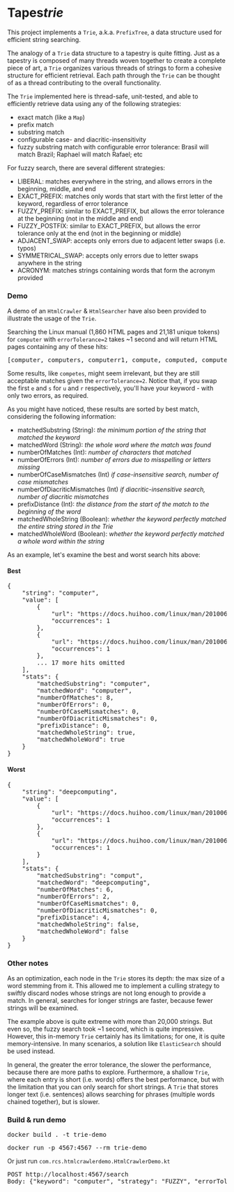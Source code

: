 # Tapes*trie*

This project implements a `Trie`, a.k.a. `PrefixTree`, a data structure used for efficient string searching.

The analogy of a `Trie` data structure to a tapestry is quite fitting. Just as a tapestry is composed of many threads woven together to create a complete piece of art, a `Trie` organizes various threads of strings to form a cohesive structure for efficient retrieval. Each path through the `Trie` can be thought of as a thread contributing to the overall functionality.

The `Trie` implemented here is thread-safe, unit-tested, and able to efficiently retrieve data using any of the following strategies:
  - exact match (like a `Map`)
  - prefix match
  - substring match
  - configurable case- and diacritic-insensitivity
  - fuzzy substring match with configurable error tolerance: Brasil will match Brazil; Raphael will match Rafael; etc

For fuzzy search, there are several different strategies:

- LIBERAL: matches everywhere in the string, and allows errors in the beginning, middle, and end
- EXACT_PREFIX: matches only words that start with the first letter of the keyword, regardless of error tolerance
- FUZZY_PREFIX: similar to EXACT_PREFIX, but allows the error tolerance at the beginning (not in the middle and end)
- FUZZY_POSTFIX: similar to EXACT_PREFIX, but allows the error tolerance only at the end (not in the beginning or middle)
- ADJACENT_SWAP: accepts only errors due to adjacent letter swaps (i.e. typos)
- SYMMETRICAL_SWAP: accepts only errors due to letter swaps anywhere in the string
- ACRONYM: matches strings containing words that form the acronym provided

### Demo

A demo of an `HtmlCrawler` & `HtmlSearcher` have also been provided to illustrate the usage of the `Trie`.

Searching the Linux manual (1,860 HTML pages and 21,181 unique tokens) for `computer` with `errorTolerance=2` takes ~1 second and will return HTML pages containing any of these hits:

<pre>
[computer, computers, computerr1, compute, computed, computes, compuserve, comput, compiler, compugen, competes, compilers, computing, computation, compatgroup, computations, recomputes, minicomputer, deepcomputing]
</pre>

Some results, like `competes`, might seem irrelevant, but they are still acceptable matches given the `errorTolerance=2`. Notice that, if you swap the first `e` and `s` for `u` and `r` respectively, you'll have your keyword - with only two errors, as required.

As you might have noticed, these results are sorted by best match, considering the following information:
    
- matchedSubstring (String): *the minimum portion of the string that matched the keyword*
- matchedWord (String): *the whole word where the match was found*
- numberOfMatches (Int): *number of characters that matched*
- numberOfErrors (Int): *number of errors due to misspelling or letters missing*
- numberOfCaseMismatches (Int) *if case-insensitive search, number of case mismatches*
- numberOfDiacriticMismatches (Int) *if diacritic-insensitive search, number of diacritic mismatches*
- prefixDistance (Int): *the distance from the start of the match to the beginning of the word*
- matchedWholeString (Boolean): *whether the keyword perfectly matched the entire string stored in the Trie*
- matchedWholeWord (Boolean): *whether the keyword perfectly matched a whole word within the string*

As an example, let's examine the best and worst search hits above:

#### Best
<pre>
{
    "string": "computer",
    "value": [
        {
            "url": "https://docs.huihoo.com/linux/man/20100621/htmlman8/agetty.8.html",
            "occurrences": 1
        },
        {
            "url": "https://docs.huihoo.com/linux/man/20100621/htmlman7/uri.7.html",
            "occurrences": 1
        },
        ... 17 more hits omitted
    ],
    "stats": {
        "matchedSubstring": "computer",
        "matchedWord": "computer",
        "numberOfMatches": 8,
        "numberOfErrors": 0,
        "numberOfCaseMismatches": 0,
        "numberOfDiacriticMismatches": 0,
        "prefixDistance": 0,
        "matchedWholeString": true,
        "matchedWholeWord": true
    }
}
</pre>

#### Worst
<pre>
{
    "string": "deepcomputing",
    "value": [
        {
            "url": "https://docs.huihoo.com/linux/man/20100621/htmlman2/spu_run.2.html",
            "occurrences": 1
        },
        {
            "url": "https://docs.huihoo.com/linux/man/20100621/htmlman2/spu_create.2.html",
            "occurrences": 1
        }
    ],
    "stats": {
        "matchedSubstring": "comput",
        "matchedWord": "deepcomputing",
        "numberOfMatches": 6,
        "numberOfErrors": 2,
        "numberOfCaseMismatches": 0,
        "numberOfDiacriticMismatches": 0,
        "prefixDistance": 4,
        "matchedWholeString": false,
        "matchedWholeWord": false
    }
}
</pre>

### Other notes

As an optimization, each node in the `Trie` stores its depth: the max size of a word stemming from it. This allowed me to implement a culling strategy to swiftly discard nodes whose strings are not long enough to provide a match. In general, searches for longer strings are faster, because fewer strings will be examined.

The example above is quite extreme with more than 20,000 strings. But even so, the fuzzy search took ~1 second, which is quite impressive. However, this in-memory `Trie` certainly has its limitations; for one, it is quite memory-intensive. In many scenarios, a solution like `ElasticSearch` should be used instead.

In general, the greater the error tolerance, the slower the performance, because there are more paths to explore. Furthermore, a shallow `Trie`, where each entry is short (i.e. words) offers the best performance, but with the limitation that you can only search for short strings. A `Trie` that stores longer text (i.e. sentences) allows searching for phrases (multiple words chained together), but is slower.

### Build & run demo

<pre>docker build . -t trie-demo</pre>

<pre>
docker run -p 4567:4567 --rm trie-demo
</pre>

Or just run `com.rcs.htmlcrawlerdemo.HtmlCrawlerDemo.kt`

<pre>
POST http://localhost:4567/search
Body: {"keyword": "computer", "strategy": "FUZZY", "errorTolerance": 2 }
</pre>
